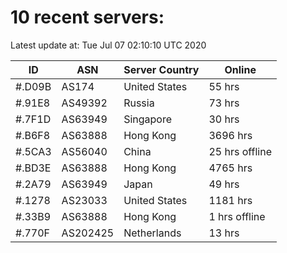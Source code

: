 # 10 recent servers:

Latest update at: Tue Jul 07 02:10:10 UTC 2020

| ID | ASN | Server Country | Online |
| -- | --- | -------------- | ------ |
| #.D09B | AS174 | United States | 55 hrs |
| #.91E8 | AS49392 | Russia | 73 hrs |
| #.7F1D | AS63949 | Singapore | 30 hrs |
| #.B6F8 | AS63888 | Hong Kong | 3696 hrs |
| #.5CA3 | AS56040 | China | 25 hrs offline |
| #.BD3E | AS63888 | Hong Kong | 4765 hrs |
| #.2A79 | AS63949 | Japan | 49 hrs |
| #.1278 | AS23033 | United States | 1181 hrs |
| #.33B9 | AS63888 | Hong Kong | 1 hrs offline |
| #.770F | AS202425 | Netherlands | 13 hrs |

